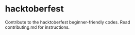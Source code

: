 # hacktoberfest

Contribute to the hacktoberfest beginner-friendly codes.
Read contributing.md for instructions.
